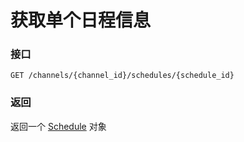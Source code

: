 # 获取单个日程信息

### 接口

`GET /channels/{channel_id}/schedules/{schedule_id}`

### 返回

返回一个 [Schedule](model.md#schedule) 对象
